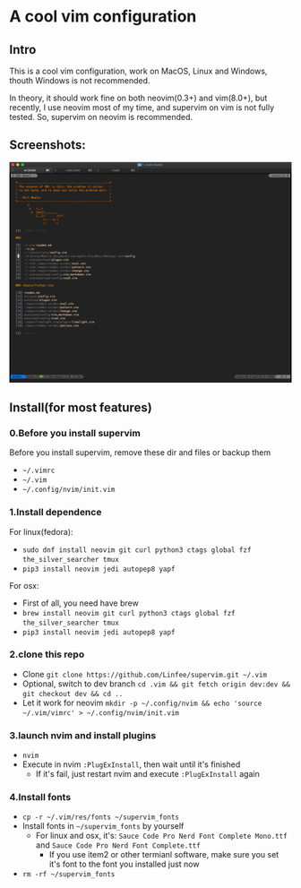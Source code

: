 # A cool vim configuration

## Intro

This is a cool vim configuration, work on MacOS, Linux and Windows, thouth Windows
is not recommended.

In theory, it should work fine on both neovim(0.3+) and vim(8.0+), but recently,
I use neovim most of my time, and supervim on vim is not fully tested. So,
supervim on neovim is recommended.

## Screenshots:

![nvim](./res/imgs/main.png)

## Install(for most features)

### 0.Before you install supervim

Before you install supervim, remove these dir and files or backup them
- `~/.vimrc`
- `~/.vim`
- `~/.config/nvim/init.vim`

### 1.Install dependence

For linux(fedora):
- `sudo dnf install neovim git curl python3 ctags global fzf the_silver_searcher tmux`
- `pip3 install neovim jedi autopep8 yapf`

For osx:
- First of all, you need have brew
- `brew install neovim git curl python3 ctags global fzf the_silver_searcher tmux`
- `pip3 install neovim jedi autopep8 yapf`

### 2.clone this repo

- Clone `git clone https://github.com/Linfee/supervim.git ~/.vim`
- Optional, switch to dev branch `cd .vim && git fetch origin dev:dev && git checkout dev && cd ..`
- Let it work for neovim `mkdir -p ~/.config/nvim && echo 'source ~/.vim/vimrc' > ~/.config/nvim/init.vim`

### 3.launch nvim and install plugins

- `nvim`
- Execute in nvim `:PlugExInstall`, then wait until it's finished
  * If it's fail, just restart nvim and execute `:PlugExInstall` again

### 4.Install fonts

- `cp -r ~/.vim/res/fonts ~/supervim_fonts`
- Install fonts in `~/supervim_fonts` by yourself
  * For linux and osx, it's: `Sauce Code Pro Nerd Font Complete Mono.ttf` and `Sauce Code Pro Nerd Font Complete.ttf`
    - If you use item2 or other termianl software, make sure you set it's font to the font you installed just now
- `rm -rf ~/supervim_fonts`

